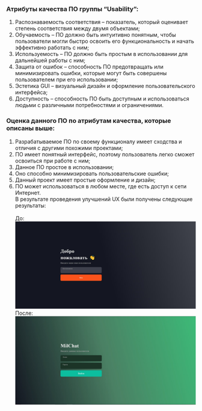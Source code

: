 ### Атрибуты качества ПО группы “Usability”:
1. Распознаваемость соответствия – показатель, который оценивает степень соответствия между двумя объектами;
2. Обучаемость – ПО должно быть интуитивно понятным, чтобы пользователи могли быстро освоить его функциональность и начать эффективно работать с ним;
3. Используемость – ПО должно быть простым в использовании для дальнейшей работы с ним;
4. Защита от ошибок – способность ПО предотвращать или минимизировать ошибки, которые могут быть совершены пользователем при его использовании;
5. Эстетика GUI – визуальный дизайн и оформление пользовательского интерфейса;
6. Доступность – способность ПО быть доступным и использоваться людьми с различными потребностями и ограничениями.

### Оценка данного ПО по атрибутам качества, которые описаны выше:
1. Разрабатываемое ПО по своему функционалу имеет сходства и отличия с другими похожими проектами;
2. ПО имеет понятный интерфейс, поэтому пользователь легко сможет освоиться при работе с ним;
3. Данное ПО простое в использовании;
4. Оно способно минимизировать пользовательские ошибки;
5. Данный проект имеет простые оформление и дизайн;
6. ПО может использоваться в любом месте, где есть доступ к сети Интернет.\
В результате проведения улучшений UX были получены следующие результаты:\
\
До:
![До](https://github.com/SatsutaKirill/MilChat/blob/main/lab6/1.jpg)
После:
![После](https://github.com/SatsutaKirill/MilChat/blob/main/lab6/2.jpg)
